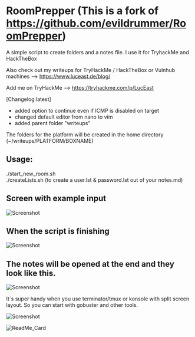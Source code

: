 # RoomPrepper (This is a fork of https://github.com/evildrummer/RoomPrepper)
A simple script to create folders and a notes file. I use it for TryhackMe and HackTheBox

Also check out my writeups for TryHackMe / HackTheBox or Vulnhub machines --> https://www.luceast.de/blog/

Add me on TryHackMe --> https://tryhackme.com/p/LucEast

[Changelog:latest]
 
- added option to continue even if ICMP is disabled on target
- changed default editor from nano to vim
- added parent folder "writeups"

The folders for the platform will be created in the home directory (~/writeups/PLATFORM/BOXNAME)

## Usage:

./start_new_room.sh    
./createLists.sh (to create a user.lst & password.lst out of your notes.md)

## Screen with example input

![Screenshot](images/input.png)

## When the script is finishing

![Screenshot](images/start_new_room.png)

## The notes will be opened at the end and they look like this.

![Screenshot](images/notes.png)


It´s super handy when you use terminator/tmux or konsole with split screen layout. So you can start with gobuster and other tools.

![Screenshot](images/terminator.png)

![ReadMe_Card](https://github-readme-stats.vercel.app/api/pin/?username=LucEast&repo=RoomPrepper&title_color=3e83c8&text_color=00cb71&icon_color=299bab&bg_color=171717&hide_border=true)


